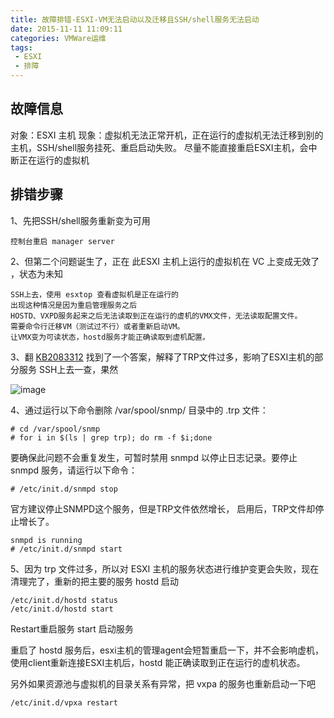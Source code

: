 ```yaml
---
title: 故障排错-ESXI-VM无法启动以及迁移且SSH/shell服务无法启动
date: 2015-11-11 11:09:11
categories: VMWare运维
tags:
 - ESXI
 - 排障
---
```


## 故障信息
对象：ESXI 主机
现象：虚拟机无法正常开机，正在运行的虚拟机无法迁移到别的主机，SSH/shell服务挂死、重启启动失败。
尽量不能直接重启ESXI主机，会中断正在运行的虚拟机

## 排错步骤
1、先把SSH/shell服务重新变为可用
``` shell
控制台重启 manager server
```

2、但第二个问题诞生了，正在 此ESXI 主机上运行的虚拟机在 VC 上变成无效了 ，状态为未知
``` shell
SSH上去，使用 esxtop 查看虚拟机是正在运行的
出现这种情况是因为重启管理服务之后
HOSTD、VXPD服务起来之后无法读取到正在运行的虚机的VMX文件，无法读取配置文件。
需要命令行迁移VM（测试过不行）或者重新启动VM。
让VMX变为可读状态，hostd服务才能正确读取到虚机配置。
```

3、翻 [KB2083312](https://kb.vmware.com/selfservice/microsites/search.do?cmd=displayKC&docType=kc&externalId=2083312&sliceId=1&docTypeID=DT_KB_1_1&dialogID=584477504&stateId=1%200%20485256400)  找到了一个答案，解释了TRP文件过多，影响了ESXI主机的部分服务
SSH上去一查，果然

![image](https://pek3a.qingstor.com/mynotes/esxi-ts-001.png)

4、通过运行以下命令删除 /var/spool/snmp/ 目录中的 .trp 文件：
``` shell
# cd /var/spool/snmp
# for i in $(ls | grep trp); do rm -f $i;done

```

要确保此问题不会重复发生，可暂时禁用 snmpd 以停止日志记录。要停止 snmpd 服务，请运行以下命令：
``` shell
# /etc/init.d/snmpd stop
```
官方建议停止SNMPD这个服务，但是TRP文件依然增长，
启用后，TRP文件却停止增长了。
``` shell
snmpd is running
# /etc/init.d/snmpd start
```

5、因为 trp 文件过多，所以对 ESXI 主机的服务状态进行维护变更会失败，现在清理完了，重新的把主要的服务 hostd 启动
``` shell
/etc/init.d/hostd status 
/etc/init.d/hostd start
```
Restart重启服务  start 启动服务

重启了 hostd 服务后，esxi主机的管理agent会短暂重启一下，并不会影响虚机，使用client重新连接ESXI主机后，hostd 能正确读取到正在运行的虚机状态。

另外如果资源池与虚拟机的目录关系有异常，把 vxpa 的服务也重新启动一下吧
``` shell
/etc/init.d/vpxa restart
```